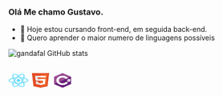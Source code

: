### Olá Me chamo Gustavo. ###

- 🔭 Hoje estou cursando front-end, em seguida back-end.
- 🌱 Quero aprender o maior numero de linguagens possíveis


![gandafal GitHub stats](https://github-readme-stats.vercel.app/api?username=gandafal&show_icons=true&theme=tokionight)
      
      
<div style="display: inline_block"><br>
  <img align="center" alt="Rafa-Js" height="30" width="40" src="https://raw.githubusercontent.com/devicons/devicon/master/icons/react/react-original.svg">
  <img align="center" alt="Rafa-HTML" height="30" width="40" src="https://raw.githubusercontent.com/devicons/devicon/master/icons/html5/html5-original.svg">
  <img align="center" alt="Rafa-CSS" height="30" width="40" src="https://raw.githubusercontent.com/devicons/devicon/master/icons/csharp/csharp-original.svg">
  <img align="right" height="150" style="border-radius:50px;"
</div>


